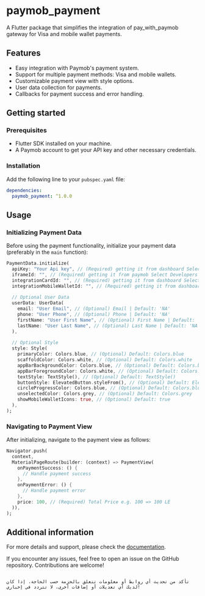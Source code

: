 
<!--
This README describes the package. If you publish this package to pub.dev,
this README's contents appear on the landing page for your package.

For information about how to write a good package README, see the guide for
[writing package pages](https://dart.dev/tools/pub/writing-package-pages).

For general information about developing packages, see the Dart guide for
[creating packages](https://dart.dev/guides/libraries/create-packages)
and the Flutter guide for
[developing packages and plugins](https://flutter.dev/to/develop-packages).
-->

# paymob_payment

A Flutter package that simplifies the integration of pay_with_paymob gateway for Visa and mobile wallet payments.

## Features

- Easy integration with Paymob's payment system.
- Support for multiple payment methods: Visa and mobile wallets.
- Customizable payment view with style options.
- User data collection for payments.
- Callbacks for payment success and error handling.

## Getting started

### Prerequisites

- Flutter SDK installed on your machine.
- A Paymob account to get your API key and other necessary credentials.

### Installation

Add the following line to your `pubspec.yaml` file:

```yaml
dependencies:
  paymob_payment: ^1.0.0  
```

## Usage

### Initializing Payment Data

Before using the payment functionality, initialize your payment data (preferably in the `main` function):

```dart
PaymentData.initialize(
  apiKey: "Your Api key", // (Required) getting it from dashboard Select Settings -> Account Info -> API Key
  iframeId: "", // (Required) getting it from paymob Select Developers -> iframes
  integrationCardId: "", // (Required) getting it from dashboard Select Developers -> Payment Integrations -> Online Card ID
  integrationMobileWalletId: "", // (Required) getting it from dashboard Select Developers -> Payment Integrations -> Mobile Wallet ID
  
  // Optional User Data
  userData: UserData(
    email: "User Email", // (Optional) Email | Default: 'NA'
    phone: "User Phone", // (Optional) Phone | Default: 'NA'
    firstName: "User First Name", // (Optional) First Name | Default: 'NA'
    lastName: "User Last Name", // (Optional) Last Name | Default: 'NA'
  ),
  
  // Optional Style
  style: Style(
    primaryColor: Colors.blue, // (Optional) Default: Colors.blue
    scaffoldColor: Colors.white, // (Optional) Default: Colors.white
    appBarBackgroundColor: Colors.blue, // (Optional) Default: Colors.blue
    appBarForegroundColor: Colors.white, // (Optional) Default: Colors.white
    textStyle: TextStyle(), // (Optional) Default: TextStyle()
    buttonStyle: ElevatedButton.styleFrom(), // (Optional) Default: ElevatedButton.styleFrom(...)
    circleProgressColor: Colors.blue, // (Optional) Default: Colors.blue
    unselectedColor: Colors.grey, // (Optional) Default: Colors.grey
    showMobileWalletIcons: true, // (Optional) Default: true
  ),
);
```

### Navigating to Payment View

After initializing, navigate to the payment view as follows:

```dart
Navigator.push(
  context,
  MaterialPageRoute(builder: (context) => PaymentView(
    onPaymentSuccess: () {
      // Handle payment success
    },
    onPaymentError: () {
      // Handle payment error
    },
    price: 100, // (Required) Total Price e.g. 100 => 100 LE
  )),
);
```

## Additional information

For more details and support, please check the [documentation](https://github.com/dev-KarimAhmed/paymob_payment_package).

If you encounter any issues, feel free to open an issue on the GitHub repository. Contributions are welcome!

```

تأكد من تحديث أي روابط أو معلومات تتعلق بالحزمة حسب الحاجة. إذا كان لديك أي تعديلات أو إضافات أخرى، لا تتردد في إخباري!